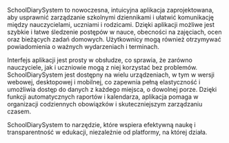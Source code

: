 SchoolDiarySystem to nowoczesna, intuicyjna aplikacja zaprojektowana, aby usprawnić zarządzanie szkolnymi dziennikami i ułatwić komunikację między nauczycielami, uczniami i rodzicami. Dzięki aplikacji możliwe jest szybkie i łatwe śledzenie postępów w nauce, obecności na zajęciach, ocen oraz bieżących zadań domowych. Użytkownicy mogą również otrzymywać powiadomienia o ważnych wydarzeniach i terminach.

Interfejs aplikacji jest prosty w obsłudze, co sprawia, że zarówno nauczyciele, jak i uczniowie mogą z niej korzystać bez problemów. SchoolDiarySystem jest dostępny na wielu urządzeniach, w tym w wersji webowej, desktopowej i mobilnej, co zapewnia pełną elastyczność i umożliwia dostęp do danych z każdego miejsca, o dowolnej porze. Dzięki funkcji automatycznych raportów i kalendarza, aplikacja pomaga w organizacji codziennych obowiązków i skuteczniejszym zarządzaniu czasem.

SchoolDiarySystem to narzędzie, które wspiera efektywną naukę i transparentność w edukacji, niezależnie od platformy, na której działa.
